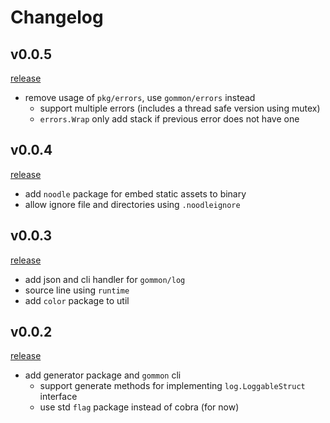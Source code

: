 # Changelog

## v0.0.5

[release](https://github.com/dyweb/gommon/releases/tag/0.0.5)

- remove usage of `pkg/errors`, use `gommon/errors` instead
  - support multiple errors (includes a thread safe version using mutex)
  - `errors.Wrap` only add stack if previous error does not have one

## v0.0.4

[release](https://github.com/dyweb/gommon/releases/tag/v0.0.4)

- add `noodle` package for embed static assets to binary
- allow ignore file and directories using `.noodleignore`

## v0.0.3

[release](https://github.com/dyweb/gommon/releases/tag/v0.0.3)

- add json and cli handler for `gommon/log`
- source line using `runtime`
- add `color` package to util

## v0.0.2 

[release](https://github.com/dyweb/gommon/releases/tag/v0.0.2)

- add generator package and `gommon` cli
  - support generate methods for implementing `log.LoggableStruct` interface
  - use std `flag` package instead of cobra (for now)

